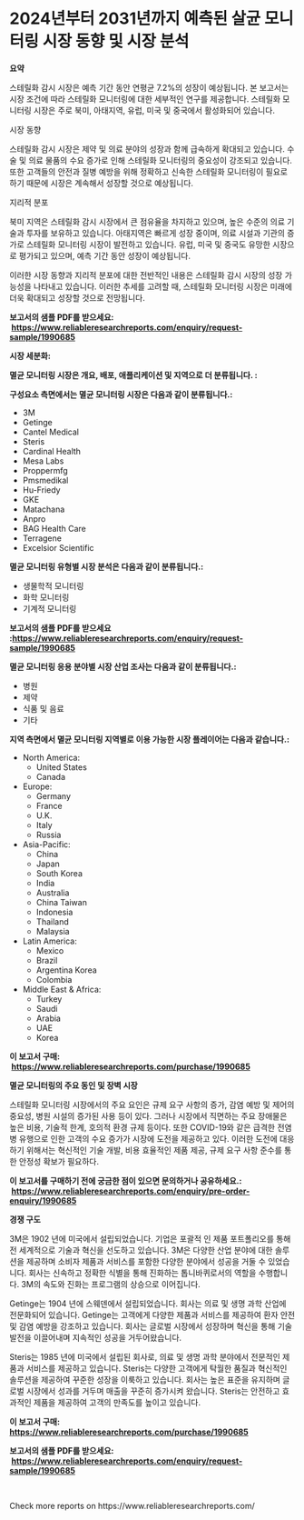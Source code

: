 <p><h1>2024년부터 2031년까지 예측된 살균 모니터링 시장 동향 및 시장 분석</h1></p><p><strong>요약</strong></p>
<p><p>스테릴화 감시 시장은 예측 기간 동안 연평균 7.2%의 성장이 예상됩니다. 본 보고서는 시장 조건에 따라 스테릴화 모니터링에 대한 세부적인 연구를 제공합니다. 스테릴화 모니터링 시장은 주로 북미, 아태지역, 유럽, 미국 및 중국에서 활성화되어 있습니다.</p><p>시장 동향</p><p>스테릴화 감시 시장은 제약 및 의료 분야의 성장과 함께 급속하게 확대되고 있습니다. 수술 및 의료 물품의 수요 증가로 인해 스테릴화 모니터링의 중요성이 강조되고 있습니다. 또한 고객들의 안전과 질병 예방을 위해 정확하고 신속한 스테릴화 모니터링이 필요로 하기 때문에 시장은 계속해서 성장할 것으로 예상됩니다.</p><p>지리적 분포</p><p>북미 지역은 스테릴화 감시 시장에서 큰 점유율을 차지하고 있으며, 높은 수준의 의료 기술과 투자를 보유하고 있습니다. 아태지역은 빠르게 성장 중이며, 의료 시설과 기관의 증가로 스테릴화 모니터링 시장이 발전하고 있습니다. 유럽, 미국 및 중국도 유망한 시장으로 평가되고 있으며, 예측 기간 동안 성장이 예상됩니다.</p><p>이러한 시장 동향과 지리적 분포에 대한 전반적인 내용은 스테릴화 감시 시장의 성장 가능성을 나타내고 있습니다. 이러한 추세를 고려할 때, 스테릴화 모니터링 시장은 미래에 더욱 확대되고 성장할 것으로 전망됩니다.</p></p>
<p><strong>보고서의 샘플 PDF를 받으세요: &nbsp;<a href="https://www.reliableresearchreports.com/enquiry/request-sample/1990685">https://www.reliableresearchreports.com/enquiry/request-sample/1990685</a></strong></p>
<p><strong>시장 세분화:</strong></p>
<p><strong> 멸균 모니터링 시장은 개요, 배포, 애플리케이션 및 지역으로 더 분류됩니다. :</strong></p>
<p><strong>구성요소 측면에서는 멸균 모니터링 시장은 다음과 같이 분류됩니다.:</strong></p>
<p><ul><li>3M</li><li>Getinge</li><li>Cantel Medical</li><li>Steris</li><li>Cardinal Health</li><li>Mesa Labs</li><li>Proppermfg</li><li>Pmsmedikal</li><li>Hu-Friedy</li><li>GKE</li><li>Matachana</li><li>Anpro</li><li>BAG Health Care</li><li>Terragene</li><li>Excelsior Scientific</li></ul></p>
<p><strong> 멸균 모니터링 유형별 시장 분석은 다음과 같이 분류됩니다.:</strong></p>
<p><ul><li>생물학적 모니터링</li><li>화학 모니터링</li><li>기계적 모니터링</li></ul></p>
<p><strong>보고서의 샘플 PDF를 받으세요 :<a href="https://www.reliableresearchreports.com/enquiry/request-sample/1990685">https://www.reliableresearchreports.com/enquiry/request-sample/1990685</a></strong></p>
<p><strong> 멸균 모니터링 응용 분야별 시장 산업 조사는 다음과 같이 분류됩니다.:</strong></p>
<p><ul><li>병원</li><li>제약</li><li>식품 및 음료</li><li>기타</li></ul></p>
<p><strong>지역 측면에서 멸균 모니터링 지역별로 이용 가능한 시장 플레이어는 다음과 같습니다.:</strong></p>
<p><ul>
    <li>
        North America:
        <ul>
            <li>United States</li>
            <li>Canada</li>
        </ul>
    </li>
    <li>
        Europe:
        <ul>
            <li>Germany</li>
            <li>France</li>
            <li>U.K.</li>
            <li>Italy</li>
            <li>Russia</li>
        </ul>
    </li>
    <li>
        Asia-Pacific:
        <ul>
            <li>China</li>
            <li>Japan</li>
            <li>South Korea</li>
            <li>India</li>
            <li>Australia</li>
            <li>China Taiwan</li>
            <li>Indonesia</li>
            <li>Thailand</li>
            <li>Malaysia</li>
        </ul>
    </li>
    <li>
        Latin America:
        <ul>
            <li>Mexico</li>
            <li>Brazil</li>
            <li>Argentina Korea</li>
            <li>Colombia</li>
        </ul>
    </li>
    <li>
        Middle East & Africa:
        <ul>
            <li>Turkey</li>
            <li>Saudi</li>
            <li>Arabia</li>
            <li>UAE</li>
            <li>Korea</li>
        </ul>
    </li>
    </ul></p>
<p><strong>이 보고서 구매: &nbsp;<a href="https://www.reliableresearchreports.com/purchase/1990685">https://www.reliableresearchreports.com/purchase/1990685</a></strong></p>
<p><strong>멸균 모니터링의 주요 동인 및 장벽 시장</strong></p>
<p><p>스테릴화 모니터링 시장에서의 주요 요인은 규제 요구 사항의 증가, 감염 예방 및 제어의 중요성, 병원 시설의 증가된 사용 등이 있다. 그러나 시장에서 직면하는 주요 장애물은 높은 비용, 기술적 한계, 호의적 환경 규제 등이다. 또한 COVID-19와 같은 급격한 전염병 유행으로 인한 고객의 수요 증가가 시장에 도전을 제공하고 있다. 이러한 도전에 대응하기 위해서는 혁신적인 기술 개발, 비용 효율적인 제품 제공, 규제 요구 사항 준수를 통한 안정성 확보가 필요하다.</p></p>
<p><strong>이 보고서를 구매하기 전에 궁금한 점이 있으면 문의하거나 공유하세요.: &nbsp;<a href="https://www.reliableresearchreports.com/enquiry/pre-order-enquiry/1990685">https://www.reliableresearchreports.com/enquiry/pre-order-enquiry/1990685</a></strong></p>
<p><strong>경쟁 구도</strong></p>
<p><p>3M은 1902 년에 미국에서 설립되었습니다. 기업은 포괄적 인 제품 포트폴리오를 통해 전 세계적으로 기술과 혁신을 선도하고 있습니다. 3M은 다양한 산업 분야에 대한 솔루션을 제공하며 소비자 제품과 서비스를 포함한 다양한 분야에서 성공을 거둘 수 있었습니다. 회사는 신속하고 정확한 식별을 통해 진화하는 톱니바퀴로서의 역할을 수행합니다. 3M의 속도와 진화는 프로그램의 상승으로 이어집니다.</p><p>Getinge는 1904 년에 스웨덴에서 설립되었습니다. 회사는 의료 및 생명 과학 산업에 전문화되어 있습니다. Getinge는 고객에게 다양한 제품과 서비스를 제공하여 환자 안전 및 감염 예방을 강조하고 있습니다. 회사는 글로벌 시장에서 성장하며 혁신을 통해 기술 발전을 이끌어내며 지속적인 성공을 거두어왔습니다.</p><p>Steris는 1985 년에 미국에서 설립된 회사로, 의료 및 생명 과학 분야에서 전문적인 제품과 서비스를 제공하고 있습니다. Steris는 다양한 고객에게 탁월한 품질과 혁신적인 솔루션을 제공하여 꾸준한 성장을 이룩하고 있습니다. 회사는 높은 표준을 유지하며 글로벌 시장에서 성과를 거두며 매출을 꾸준히 증가시켜 왔습니다. Steris는 안전하고 효과적인 제품을 제공하여 고객의 만족도를 높이고 있습니다.</p></p>
<p><strong>이 보고서 구매: &nbsp; <a href="https://www.reliableresearchreports.com/purchase/1990685">https://www.reliableresearchreports.com/purchase/1990685</a></strong></p>
<p><strong>보고서의 샘플 PDF를 받으세요: &nbsp;<a href="https://www.reliableresearchreports.com/enquiry/request-sample/1990685">https://www.reliableresearchreports.com/enquiry/request-sample/1990685</a></strong><strong></strong></p>
<p>&nbsp;</p>
<p>Check more reports on https://www.reliableresearchreports.com/</p>